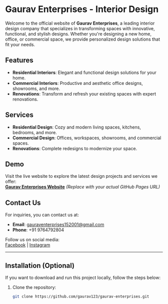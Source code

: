 # Gaurav Enterprises - Interior Design

Welcome to the official website of **Gaurav Enterprises**, a leading interior design company that specializes in transforming spaces with innovative, functional, and stylish designs. Whether you're designing a new home, office, or commercial space, we provide personalized design solutions that fit your needs.

## Features

- **Residential Interiors**: Elegant and functional design solutions for your home.
- **Commercial Interiors**: Productive and aesthetic office designs, showrooms, and more.
- **Renovations**: Transform and refresh your existing spaces with expert renovations.

## Services

- **Residential Design**: Cozy and modern living spaces, kitchens, bedrooms, and more.
- **Commercial Design**: Offices, workspaces, showrooms, and commercial spaces.
- **Renovations**: Complete redesigns to modernize your space.

## Demo

Visit the live website to explore the latest design projects and services we offer:  
[**Gaurav Enterprises Website**](https://gaurav123.github.io/gaurav-enterprises) *(Replace with your actual GitHub Pages URL)*

## Contact Us

For inquiries, you can contact us at:

- **Email**: gauraventerprises152001@gmail.com
- **Phone**: +91 9764792804

Follow us on social media:  
[Facebook](https://www.facebook.com/gaurav_interior_7) | [Instagram](https://www.instagram.com/gaurav_interior_7)

---

## Installation (Optional)

If you want to download and run this project locally, follow the steps below:

1. Clone the repository:
   ```bash
   git clone https://github.com/gaurav123/gaurav-enterprises.git
